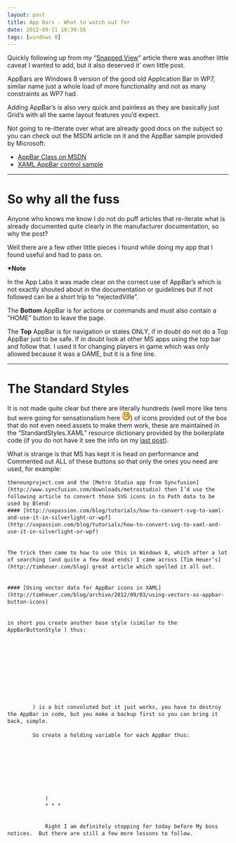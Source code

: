 ```yaml
---
layout: post
title: App Bars - What to watch out for
date: 2012-09-11 10:39:56
tags: [windows 8]
---
```


Quickly following up from my “[Snapped View](http://bit.ly/QCeDr6)” article there was another little caveat I wanted to add, but it also deserved it’ own little post.

AppBars are Windows 8 version of the good old Application Bar in WP7, similar name just a whole load of more functionality and not as many constraints as WP7 had.

Adding AppBar’s is also very quick and painless as they are basically just Grid’s with all the same layout features you’d expect.

Not going to re-itterate over what are already good docs on the subject so you can check out the MSDN article on it and the AppBar sample provided by Microsoft:

-  [AppBar Class on MSDN](http://bit.ly/QCiCnB)
-  [XAML AppBar control sample](http://bit.ly/QgDvR1)

* * *

# So why all the fuss

Anyone who knows me know I do not do puff articles that re-iterate what is already documented quite clearly in the manufacturer documentation, so why the post?

Well there are a few other little pieces i found while doing my app that I found useful and had to pass on.

**\*Note**

In the App Labs it was made clear on the correct use of AppBar’s which is not exactly shouted about in the documentation or guidelines but if not followed can be a short trip to “rejectedVille”.

The **Bottom** AppBar is for actions or commands and must also contain a “HOME” button to leave the page.

The **Top** AppBar is for navigation or states ONLY, if in doubt do not do a Top AppBar just to be safe.  If in doubt look at other MS apps using the top bar and follow that.  I used it for changing players in game which was only allowed because it was a GAME, but it is a fine line.

* * *

# The Standard Styles

It is not made quite clear but there are literally hundreds (well more like tens but were going for sensationalism here ![Open-mouthed smile](/assets/img/wordpress/2012/09/wlEmoticon-openmouthedsmile3.png)) of icons provided out of the box that do not even need assets to make them work, these are maintained in the “StandardStyles.XAML” resource dictionary provided by the boilerplate code (if you do not have it see the info on my [last post](http://bit.ly/QCeDr6)).

What is strange is that MS has kept it is head on performance and Commented out ALL of these buttons so that only the ones you need are used, for example:

    thenounproject.com and the [Metro Studio app from Syncfusion](http://www.syncfusion.com/downloads/metrostudio) then I’d use the following article to convert those SVG icons in to Path data to be used by Blend:
    #### [http://uxpassion.com/blog/tutorials/how-to-convert-svg-to-xaml-and-use-it-in-silverlight-or-wpf](http://uxpassion.com/blog/tutorials/how-to-convert-svg-to-xaml-and-use-it-in-silverlight-or-wpf)
    
    
    The trick then came to how to use this in Windows 8, which after a lot of searching (and quite a few dead ends) I came across [Tim Heuer’s](http://timheuer.com/blog) great article which spelled it all out.
    
    
    #### [Using vector data for AppBar icons in XAML](http://timheuer.com/blog/archive/2012/09/03/using-vectors-as-appbar-button-icons)
    
    
    in short you create another base style (similar to the AppBarButtonStyle ) thus:
    
    
    
    
        
        
            
            
                
            
            ) is a bit convoluted but it just works, you have to destroy the AppBar in code, but you make a backup first so you can bring it back, simple.
            
            So create a holding variable for each AppBar thus:
            
            
            
            
                
                
                    
                
                )
                * * *
                
                
                Right I am definitely stopping for today before My boss notices.  But there are still a few more lessons to follow.
                
            
            
            
        
        
    
    
    

